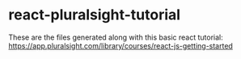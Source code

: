 # react-pluralsight-tutorial
These are the files generated along with this basic react tutorial: https://app.pluralsight.com/library/courses/react-js-getting-started

